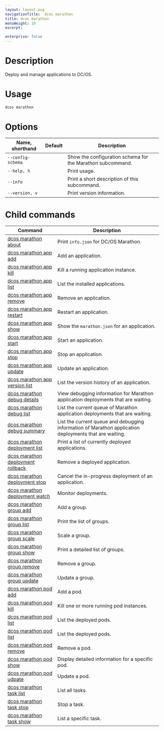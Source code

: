 ```yaml
---
layout: layout.pug
navigationTitle:  dcos marathon
title: dcos marathon
menuWeight: 10
excerpt:

enterprise: false
---
```


<!-- This source repo for this topic is https://github.com/dcos/dcos-docs -->


# Description
Deploy and manage applications to DC/OS.

# Usage

```bash
dcos marathon
```

# Options

| Name, shorthand | Default | Description |
|---------|-------------|-------------|
| `--config-schema`   |             |  Show the configuration schema for the Marathon subcommand. |
| `--help, h`   |             |  Print usage. |
| `--info`   |             |  Print a short description of this subcommand. |
| `--version, v`   |             | Print version information. |

# Child commands

| Command | Description |
|---------|-------------|
| [dcos marathon about](/1.11/cli/command-reference/dcos-marathon/dcos-marathon-about/)   | Print `info.json` for DC/OS Marathon. | 
| [dcos marathon app add](/1.11/cli/command-reference/dcos-marathon/dcos-marathon-app-add/)   |  Add an application. | 
| [dcos marathon app kill](/1.11/cli/command-reference/dcos-marathon/dcos-marathon-app-kill/)   | Kill a running application instance.  | 
| [dcos marathon app list](/1.11/cli/command-reference/dcos-marathon/dcos-marathon-app-list/)   | List the installed applications.  | 
| [dcos marathon app remove](/1.11/cli/command-reference/dcos-marathon/dcos-marathon-app-remove/)   |  Remove an application. | 
| [dcos marathon app restart](/1.11/cli/command-reference/dcos-marathon/dcos-marathon-app-restart/)   | Restart an application.  | 
| [dcos marathon app show](/1.11/cli/command-reference/dcos-marathon/dcos-marathon-app-show/)   | Show the `marathon.json` for an  application.  | 
| [dcos marathon app start](/1.11/cli/command-reference/dcos-marathon/dcos-marathon-app-start/)   | Start an application.  | 
| [dcos marathon app stop](/1.11/cli/command-reference/dcos-marathon/dcos-marathon-app-stop/)   | Stop an application.  | 
| [dcos marathon app update](/1.11/cli/command-reference/dcos-marathon/dcos-marathon-app-update/)   | Update an application.  | 
| [dcos marathon app version list](/1.11/cli/command-reference/dcos-marathon/dcos-marathon-app-version-list/)   | List the version history of an application.  | 
| [dcos marathon debug details](/1.11/cli/command-reference/dcos-marathon/dcos-marathon-debug-details/) | View debugging information for Marathon application deployments that are waiting.  | 
| [dcos marathon debug list](/1.11/cli/command-reference/dcos-marathon/dcos-marathon-debug-list/)   | List the current queue of Marathon application deployments that are waiting.  | 
| [dcos marathon debug summary](/1.11/cli/command-reference/dcos-marathon/dcos-marathon-debug-summary/)   | List the current queue and debugging information of Marathon application deployments that are waiting.  | 
| [dcos marathon deployment list](/1.11/cli/command-reference/dcos-marathon/dcos-marathon-deployment-list/) | Print a list of currently deployed applications. | 
| [dcos marathon deployment rollback](/1.11/cli/command-reference/dcos-marathon/dcos-marathon-deployment-rollback/) | Remove a deployed application. | 
| [dcos marathon deployment stop](/1.11/cli/command-reference/dcos-marathon/dcos-marathon-deployment-stop/) | Cancel the in-progress deployment of an application. | 
| [dcos marathon deployment watch](/1.11/cli/command-reference/dcos-marathon/dcos-marathon-deployment-stop/) | Monitor deployments. | 
| [dcos marathon group add](/1.11/cli/command-reference/dcos-marathon/dcos-marathon-group-add/) | Add a group. | 
| [dcos marathon group list](/1.11/cli/command-reference/dcos-marathon/dcos-marathon-group-list/) | Print the list of groups. | 
| [dcos marathon group scale](/1.11/cli/command-reference/dcos-marathon/dcos-marathon-group-scale/) | Scale a group. | 
| [dcos marathon group show](/1.11/cli/command-reference/dcos-marathon/dcos-marathon-group-scale/) | Print a detailed list of groups. | 
| [dcos marathon group remove](/1.11/cli/command-reference/dcos-marathon/dcos-marathon-group-remove/) | Remove a group. | 
| [dcos marathon group update](/1.11/cli/command-reference/dcos-marathon/dcos-marathon-group-update/) | Update a group. | 
| [dcos marathon pod add](/1.11/cli/command-reference/dcos-marathon/dcos-marathon-pod-add/) | Add a pod. | 
| [dcos marathon pod kill](/1.11/cli/command-reference/dcos-marathon/dcos-marathon-pod-kill/) | Kill one or more running pod instances. | 
| [dcos marathon pod list](/1.11/cli/command-reference/dcos-marathon/dcos-marathon-pod-list/) | List the deployed pods. | 
| [dcos marathon pod list](/1.11/cli/command-reference/dcos-marathon/dcos-marathon-pod-list/) | List the deployed pods. | 
| [dcos marathon pod remove](/1.11/cli/command-reference/dcos-marathon/dcos-marathon-pod-remove/) | Remove a pod. | 
| [dcos marathon pod show](/1.11/cli/command-reference/dcos-marathon/dcos-marathon-pod-show/) | Display detailed information for a specific pod. | 
| [dcos marathon pod udpate](/1.11/cli/command-reference/dcos-marathon/dcos-marathon-pod-update/) | Update a pod. | 
| [dcos marathon task list](/1.11/cli/command-reference/dcos-marathon/dcos-marathon-task-list/) | List all tasks. | 
| [dcos marathon task stop](/1.11/cli/command-reference/dcos-marathon/dcos-marathon-task-stop/) | Stop a task. | 
| [dcos marathon task show](/1.11/cli/command-reference/dcos-marathon/dcos-marathon-task-show/) | List a specific task. | 
